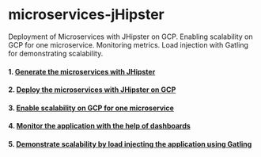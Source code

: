 # microservices-jHipster
Deployment of Microservices with JHipster on GCP. Enabling scalability on GCP for one microservice. Monitoring metrics. Load injection with Gatling for demonstrating scalability.
#### 1. [Generate the microservices with JHipster](jhipster-microservices.md)
#### 2. [Deploy the microservices with JHipster on GCP](GCP-deployment.md)
#### 3. [Enable scalability on GCP for one microservice](enable-scalability.md)
#### 4. [Monitor the application with the help of dashboards](monitoring.md)
#### 5. [Demonstrate scalability by load injecting the application using Gatling](load-injection.md)

